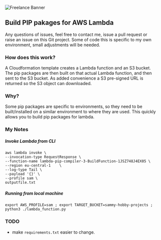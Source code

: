 ![Freelance Banner](https://s3.eu-central-1.amazonaws.com/static.expertcoder.io/github-banner/banner.png)

## Build PIP pakages for AWS Lambda

Any questions of issues, feel free to contact me, issue a pull request or raise an issue on this Git project.
Some of code this is specific to my own environment, small adjustments will be needed.

### How does this work?

A Cloudformation template creates a Lambda function and an S3 bucket. The pip packages are then built
on that actual Lambda function, and then sent to the S3 bucket. As added convenience a S3 pre-signed URL
is returned so the S3 object can downloaded.


### Why?

Some pip packages are specific to environments, so they need to be built/installed on a similar environment to
where they are used. This quickly allows you to build pip packages for lambda.

### My Notes

##### Invoke Lambda from CLI

```
aws lambda invoke \
--invocation-type RequestResponse \
--function-name lambda-pip-compiler-3-BuildFunction-1JSZ748J4EX05 \
--region eu-central-1	 \
--log-type Tail \
--payload '{}' \
--profile sam \
outputfile.txt 
```

##### Running from local machine

```
export AWS_PROFILE=sam ; export TARGET_BUCKET=sammy-hobby-projects ; python3 ./lambda_function.py
```

### TODO

* make `requirements.txt` easier to change. 